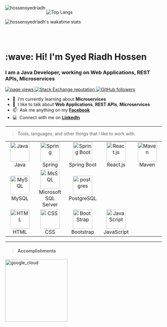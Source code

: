 <div align="left">
  <a href="https://github.com/hossensyedriadh">
    <img src="https://github-readme-stats.vercel.app/api?username=hossensyedriadh&count_private=true&custom_title=Syed%27s%20GitHub%20Stats&show_icons=true" alt="hossensyedriadh" align="left" />
  </a>
</div>

![Top Langs](https://github-readme-stats.vercel.app/api/top-langs?username=hossensyedriadh&layout=compact)

![hossensyedriadh's wakatime stats](https://github-readme-stats.vercel.app/api/wakatime?username=@hossensyedriadh&v=2&layout=compact&custom_title=Syed%27s%20Wakatime%20Stats)

<br>
<br>

<h1 align="left" id="macropower-title">:wave: Hi! I'm Syed Riadh Hossen</h1>
<h3 align="left">I am a Java Developer, working on Web Applications, REST APIs, Microservices</h3>

<p align="left">
  <a href="https://github.com/hossensyedriadh">
    <img src="https://komarev.com/ghpvc/?username=hossensyedriadh" alt="page views" />
  </a>
  <a href="https://stackoverflow.com/users/12860523/syed">
    <img alt="Stack Exchange reputation" src="https://img.shields.io/stackexchange/stackoverflow/r/12860523?color=blue&label=reputation&logo=stackoverflow">
  </a>
  <a href="https://github.com/hossensyedriadh?tab=followers">
    <img alt="GitHub followers" src="https://img.shields.io/github/followers/hossensyedriadh?color=blue&logo=github">
  </a>
</p>


- :seedling: &nbsp;I’m currently learning about **Microservices**
- :speech_balloon: &nbsp;I like to talk about **Web Applications**, **REST APIs**, **Microservices**
- :mailbox: &nbsp;Ask me anything on my <a href="https://www.facebook.com/riadhhossen.rh">**Facebook**</a>
- :computer: &nbsp;Connect with me on <a href="https://www.linkedin.com/in/syedriadhhossen/">**LinkedIn**</a>

<hr>

>Tools, languages, and other things that I like to work with.

<table>
  <tr>
    <td align="center" width="100">
      <a href="#macropower-tech">
        <img src="https://github.com/hossensyedriadh/Web/blob/master/Portfolio/Images/java.png" width="62" alt="Java" />
      </a>
      <br>Java
    </td>
    <td align="center" width="100">
      <a href="#macropower-tech">
        <img src="https://github.com/hossensyedriadh/Web/blob/master/Portfolio/Images/spring.png" width="62" alt="Spring" />
      </a>
      <br>Spring
    </td>
    <td align="center" width="100">
      <a href="#macropower-tech">
        <img src="https://github.com/hossensyedriadh/Web/blob/master/Portfolio/Images/spring-boot.png" width="62" alt="Spring Boot" />
      </a>
      <br>Spring Boot
    </td>
    <td align="center" width="100">
      <a href="#macropower-tech">
        <img src="https://github.com/hossensyedriadh/Web/blob/master/Portfolio/Images/react.png" width="62" alt="React.js" />
      </a>
      <br>React.js
    </td>
    <td align="center" width="100">
      <a href="#macropower-tech">
        <img src="https://github.com/hossensyedriadh/Web/blob/master/Portfolio/Images/maven.png" width="62" alt="Maven" />
      </a>
      <br>Maven
    </td>
  </tr>
  <tr>
    <td align="center" width="100">
      <a href="#macropower-tech">
        <img src="https://github.com/hossensyedriadh/Web/blob/master/Portfolio/Images/mysql.png" width="62" alt="MySQL" />
      </a>
      <br>MySQL
    </td>
    <td align="center" width="100">
      <a href="#macropower-tech">
        <img src="https://github.com/hossensyedriadh/Web/blob/master/Portfolio/Images/mssql.png" width="62" alt="MsSQL" />
      </a>
      <br>Microsoft SQL Server
    </td>
    <td align="center" width="100">
      <a href="#macropower-tech">
        <img src="https://github.com/hossensyedriadh/Web/blob/master/Portfolio/Images/postgresql.png" width="62" alt="postgres" />
      </a>
      <br>PostgreSQL
    </td>
  </tr>
  
  <tr>
    <td align="center"  width="100">
      <a href="#macropower-tech">
        <img src="https://github.com/hossensyedriadh/Web/blob/master/Portfolio/Images/html5.png" width="62" alt="HTML" />
      </a>
      <br>HTML
    </td>
    <td align="center"  width="100">
      <a href="#macropower-tech">
        <img src="https://github.com/hossensyedriadh/Web/blob/master/Portfolio/Images/css3.png" width="62" alt="CSS" />
      </a>
      <br>CSS
    </td>
    <td align="center"  width="100">
      <a href="#macropower-tech">
        <img src="https://github.com/hossensyedriadh/Web/blob/master/Portfolio/Images/bootstrap.png" width="62" alt="BootStrap" />
      </a>
      <br>Bootstrap
    </td>
    <td align="center"  width="100">
      <a href="#macropower-tech">
        <img src="https://github.com/hossensyedriadh/Web/blob/master/Portfolio/Images/javascript.png" width="62" alt="JavaScript" />
      </a>
      <br>JavaScript
    </td>
  </tr>
</table>
<hr>

><h4>Accomplishments</h4>
<div>
  <a href="https://www.coursera.org/account/accomplishments/verify/G9DKJPBXHWUD?utm_source=link&utm_medium=certificate&utm_content=cert_image&utm_campaign=sharing_cta&utm_product=course" target="_blank">
    <img src="https://s3.amazonaws.com/coursera_assets/meta_images/generated/CERTIFICATE_LANDING_PAGE/CERTIFICATE_LANDING_PAGE~G9DKJPBXHWUD/CERTIFICATE_LANDING_PAGE~G9DKJPBXHWUD.jpeg" width="200" alt="google_cloud">
  </a>
</div>
